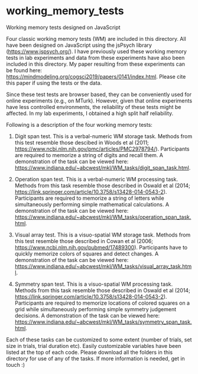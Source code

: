 # working_memory_tests
Working memory tests designed on JavaScript


Four classic working memory tests (WM) are included in this directory. All have been designed on JavaScript using the jsPsych library (https://www.jspsych.org/). I have previously used these working memory tests in lab experiments and data from these experiments have also been included in this directory. My paper resulting from these experiments can be found here: https://mindmodeling.org/cogsci2019/papers/0141/index.html. Please cite this paper if using the tests or the data.

Since these test tests are browser based, they can be conveniently used for online experiments (e.g., on MTurk). However, given that online experiments have less controlled environments, the reliability of these tests might be affected. In my lab experiments, I obtained a high split half reliability.

Following is a description of the four working memory tests:

1) Digit span test. This is a verbal-numeric WM storage task. Methods from this test resemble those descibed in Woods et al (2011; https://www.ncbi.nlm.nih.gov/pmc/articles/PMC2978794/). Participants are required to memorize a string of digits and recall them. A demonstration of the task can be viewed here: https://www.indiana.edu/~abcwest/mkl/WM_tasks/digit_span_task.html.

2) Operation span test. This is a verbal-numeric WM processing task. Methods from this task resemble those described in Oswald et al (2014; https://link.springer.com/article/10.3758/s13428-014-0543-2). Participants are required to memorize a string of letters while simultaneously performing simple mathematical calculations. A demonstration of the task can be viewed here: https://www.indiana.edu/~abcwest/mkl/WM_tasks/operation_span_task.html.

3) Visual array test. This is a visuo-spatial WM storage task. Methods from this test resemble those described in Cowan et al (2006; https://www.ncbi.nlm.nih.gov/pubmed/17489300). Participants have to quickly memorize colors of squares and detect changes. A demonstration of the task can be viewed here: https://www.indiana.edu/~abcwest/mkl/WM_tasks/visual_array_task.html.

4) Symmetry span test. This is a visuo-spatial WM processing task. Methods from this task resemble those described in Oswald et al (2014; https://link.springer.com/article/10.3758/s13428-014-0543-2). Participants are required to memorize locations of colored squares on a grid while simultaneously performing simple symmetry judgement decisions. A demonstration of the task can be viewed here: https://www.indiana.edu/~abcwest/mkl/WM_tasks/symmetry_span_task.html.


Each of these tasks can be customized to some extent (number of trials, set size in trials, trial duration etc). Easily customizable variables have been listed at the top of each code. Please download all the folders in this directory for use of any of the tasks. If more information is needed, get in touch :)
